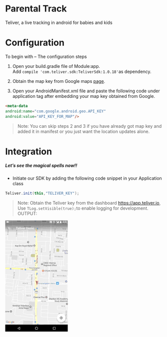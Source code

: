 # Parental Track

Teliver, a live tracking in android for babies and kids

# Configuration

To begin with – The configuration steps

1. Open your build.gradle file of Module:app.  
   Add `compile 'com.teliver.sdk:TeliverSdk:1.0.18'`as dependency.

2. Obtain the map key from Google maps [page](https://developers.google.com/maps/documentation/android-api/).

3. Open your AndroidManifest.xml file and paste the following code under application tag after embedding your map key obtained from Google.

```markdown
<meta-data
android:name="com.google.android.geo.API_KEY"
android:value="API_KEY_FOR_MAP"/>
```

> Note: You can skip steps 2 and 3 if you have already got map key and added it in manifest or you just want the location updates alone.

##### 

# Integration

##### Let’s see the magical spells now!!

* Initiate our SDK by adding the following code snippet in your Application class

```java
Teliver.init(this,"TELIVER_KEY");
```

> Note: Obtain the Teliver key from the dashboard https://app.teliver.io, Use `TLog.setVisible(true);`to enable logging for development.
OUTPUT:

![](https://github.com/tracebackerror/parental_track/blob/master/output_and_apk/01.gif)


